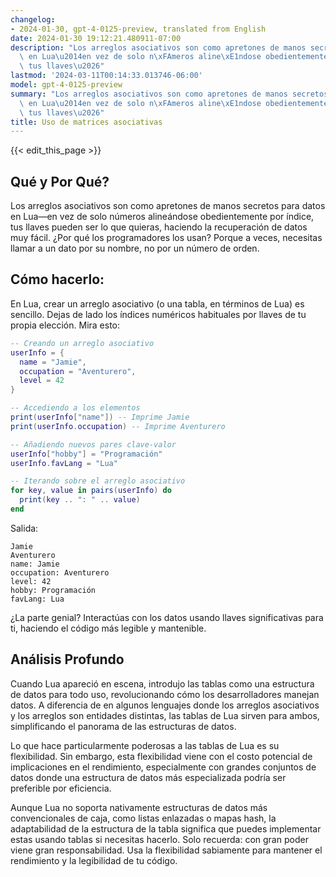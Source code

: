 ```yaml
---
changelog:
- 2024-01-30, gpt-4-0125-preview, translated from English
date: 2024-01-30 19:12:21.480911-07:00
description: "Los arreglos asociativos son como apretones de manos secretos para datos\
  \ en Lua\u2014en vez de solo n\xFAmeros aline\xE1ndose obedientemente por \xEDndice,\
  \ tus llaves\u2026"
lastmod: '2024-03-11T00:14:33.013746-06:00'
model: gpt-4-0125-preview
summary: "Los arreglos asociativos son como apretones de manos secretos para datos\
  \ en Lua\u2014en vez de solo n\xFAmeros aline\xE1ndose obedientemente por \xEDndice,\
  \ tus llaves\u2026"
title: Uso de matrices asociativas
---
```


{{< edit_this_page >}}

## Qué y Por Qué?

Los arreglos asociativos son como apretones de manos secretos para datos en Lua—en vez de solo números alineándose obedientemente por índice, tus llaves pueden ser lo que quieras, haciendo la recuperación de datos muy fácil. ¿Por qué los programadores los usan? Porque a veces, necesitas llamar a un dato por su nombre, no por un número de orden.

## Cómo hacerlo:

En Lua, crear un arreglo asociativo (o una tabla, en términos de Lua) es sencillo. Dejas de lado los índices numéricos habituales por llaves de tu propia elección. Mira esto:

```Lua
-- Creando un arreglo asociativo
userInfo = {
  name = "Jamie",
  occupation = "Aventurero",
  level = 42
}

-- Accediendo a los elementos
print(userInfo["name"]) -- Imprime Jamie
print(userInfo.occupation) -- Imprime Aventurero

-- Añadiendo nuevos pares clave-valor
userInfo["hobby"] = "Programación"
userInfo.favLang = "Lua"

-- Iterando sobre el arreglo asociativo
for key, value in pairs(userInfo) do
  print(key .. ": " .. value)
end
```

Salida:
```
Jamie
Aventurero
name: Jamie
occupation: Aventurero
level: 42
hobby: Programación
favLang: Lua
```

¿La parte genial? Interactúas con los datos usando llaves significativas para ti, haciendo el código más legible y mantenible.

## Análisis Profundo

Cuando Lua apareció en escena, introdujo las tablas como una estructura de datos para todo uso, revolucionando cómo los desarrolladores manejan datos. A diferencia de en algunos lenguajes donde los arreglos asociativos y los arreglos son entidades distintas, las tablas de Lua sirven para ambos, simplificando el panorama de las estructuras de datos.

Lo que hace particularmente poderosas a las tablas de Lua es su flexibilidad. Sin embargo, esta flexibilidad viene con el costo potencial de implicaciones en el rendimiento, especialmente con grandes conjuntos de datos donde una estructura de datos más especializada podría ser preferible por eficiencia.

Aunque Lua no soporta nativamente estructuras de datos más convencionales de caja, como listas enlazadas o mapas hash, la adaptabilidad de la estructura de la tabla significa que puedes implementar estas usando tablas si necesitas hacerlo. Solo recuerda: con gran poder viene gran responsabilidad. Usa la flexibilidad sabiamente para mantener el rendimiento y la legibilidad de tu código.
